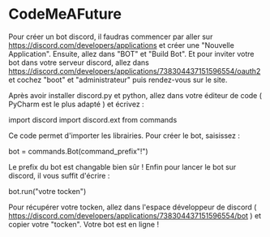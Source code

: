 # CodeMeAFuture

Pour créer un bot discord, il faudras commencer par aller sur https://discord.com/developers/applications et créer une "Nouvelle Application".
Ensuite, allez dans "BOT" et "Build Bot". Et pour inviter votre bot dans votre serveur discord, allez dans https://discord.com/developers/applications/738304437151596554/oauth2 et cochez "boot" et "administrateur" puis rendez-vous sur le site.

Après avoir installer discord.py et python, allez dans votre éditeur de code  ( PyCharm est le plus adapté ) et écrivez :

import discord
import discord.ext from commands

Ce code permet d'importer les librairies.
Pour créer le bot, saisissez :

bot = commands.Bot(command_prefix"!")

Le prefix du bot est changable bien sûr !
Enfin pour lancer le bot sur discord, il vous suffit d'écrire :

bot.run("votre tocken")

Pour récupérer votre tocken, allez dans l'espace développeur de discord ( https://discord.com/developers/applications/738304437151596554/bot ) et copier votre "tocken".
Votre bot est en ligne !

